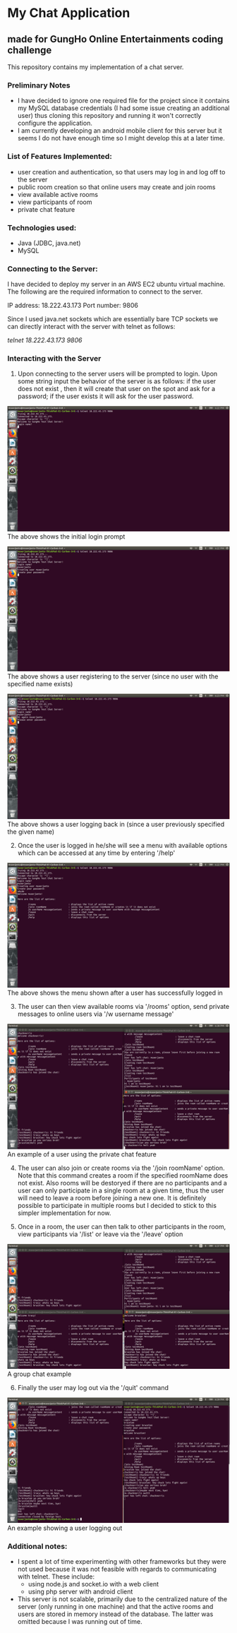 # My Chat Application
## made for GungHo Online Entertainments coding challenge

This repository contains my implementation of a chat server. 

### Preliminary Notes
- I have decided to ignore one required file for the project since it contains my MySQL database credentials (I had some issue creating an additional user) thus cloning this repository and running it won't correctly configure the application.
- I am currently developing an android mobile client for this server but it seems I do not have enough time so I might develop this at a later time. 

### List of Features Implemented:
- user creation and authentication, so that users may log in and log off to the server
- public room creation so that online users may create and join rooms
- view available active rooms
- view participants of room
- private chat feature

### Technologies used:
- Java (JDBC, java.net)
- MySQL

### Connecting to the Server:
I have decided to deploy my server in an AWS EC2 ubuntu virtual machine. The following are the required information to connect to the server.

IP address: 18.222.43.173
Port number: 9806

Since I used java.net sockets which are essentially bare TCP sockets we can directly interact with the server with telnet as follows:

  _telnet 18.222.43.173 9806_
  
### Interacting with the Server
1. Upon connecting to the server users will be prompted to login. Upon some string input the behavior of the server is as follows: if the user does not exist , then it will create that user on the spot and ask for a password; if the user exists it will ask for the user password.

![Initial server prompt](/samples/initial.png)
The above shows the initial login prompt

![Signing up](/samples/register.png)
The above shows a user registering to the server (since no user with the specified name exists)

![Logging back in](/samples/login.png)
The above shows a user logging back in (since a user previously specified the given name)

2. Once the user is logged in he/she will see a menu with available options which can be accessed at any time by entering '/help'

![Options Menu](/samples/menu.png)
The above shows the menu shown after a user has successfully logged in

3. The user can then view available rooms via '/rooms' option, send private messages to online users via '/w username message'

![Private chat example](/samples/whisper.png)
An example of a user using the private chat feature

4. The user can also join or create rooms via the '/join roomName' option. Note that this command creates a room if the specified roomName does not exist. Also rooms will be destoryed if there are no participants and a user can only participate in a single room at a given time, thus the user will need to leave a room before joining a new one. It is definitely possible to participate in multiple rooms but I decided to stick to this simpler implementation for now.

5. Once in a room, the user can then talk to other participants in the room, view participants via '/list' or leave via the '/leave' option

![Group chat example](/samples/group.png)
A group chat example
  
6. Finally the user may log out via the '/quit' command 

![Quit example](/samples/quit.png)
An example showing a user logging out

### Additional notes:
- I spent a lot of time experimenting with other frameworks but they were not used because it was not feasible with regards to communicating with telnet. These include:
    - using node.js and socket.io with a web client
    - using php server with android client
- This server is not scalable, primarily due to the centralized nature of the server (only running in one machine) and that the active rooms and users are stored in memory instead of the database. The latter was omitted because I was running out of time.
